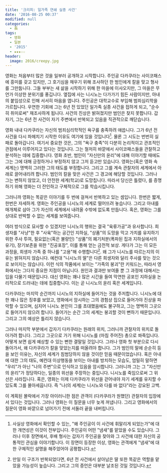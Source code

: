 ```yaml
---
title: '크리피: 일가족 연쇄 실종 사건'
date: '2016-08-25 00:37'
modified: null
categories:
  - 長
tags:
  - 영화
  - 일본
  - '2015'
  - ★★★☆☆
header:
  image: 2016/creepy.jpg
---
```


영화는 처음부터 많은 것을 일부러 공개하고 시작합니다. 주인공 다카쿠라는 사이코패스에 흥미를 갖고 있지만, 그 호기심을 채우기 위해 조사하던 한 범인에게 칼을 맞고 형사를 그만둡니다. 그들 부부는 새 삶을 시작하기 위해 한 마을에 이사오지만, 그 마을은 무언가 이상한 분위기를 풍깁니다. 옆집에 사는 니시노는 다가가기 힘든 사람이지만, 아내의 붙임성으로 인해 서서히 마음을 엽니다. 주인공은 대학교수로 부임해 범죄심리학을 가르칩니다. 우연한 기회에 그는 6년 전 있었던 일가족 실종 사건을 접하게 되고, "순수히 취미로써" 재조사하게 됩니다. 사건의 진상은 밝혀졌지만 범인은 찾지 못합니다. 갑자기, 그는 6년 전 사건이 자기 주변에서 반복되고 있음을 직관적으로 깨닫습니다.

영화 내내 다카쿠라는 자신의 범죄심리학적인 욕구를 충족하려 애씁니다. 그가 6년 전 사건을 다시 파헤치기 시작한 이유도 여기에 있을 것입니다[^1]. 물론 그 시도는 번번히 실패로 돌아갑니다. 여기서 중요한 것은, 그의 "욕구 충족"이 다분히 논리적이고 관조적인 관점에서 이루어지고 있다는 것입니다. 그는 철저히 바깥에서 사이코패스들을 관찰하고 분석하는 데에 집중합니다. 영화 초반, 범인이 "자신만의 윤리"에 대해 이야기할 때에도 그는 그에 대해 긍정하거나 부정하지 않고 그저 듣고만 있습니다. 영화는(혹은 영화 속 세계는) 명백히 그러한 그의 태도를 부정합니다. 그리고 그를 계속 관찰자의 세계에서 아래로 끌어내리려 합니다. 범인의 칼을 맞은 사건은 그 경고에 해당할 것입니다. 그러나 그는 변하지 않았고, 더 안전한 세계(학교)로 도망칩니다. 따라서 당신은 틀렸다, 를 증명하기 위해 영화는 더 잔인하고 구체적으로 그를 학습시킵니다.

그러니까 영화는 똑같은 이야기를 두 번에 걸쳐서 반복하고 있는 셈입니다. 한번은 짧게, 한번은 자세하게. 영화는 주인공을 니시노의 세계로 떨어뜨려 놓습니다. 그리고 아내를 매개체로 삼아 그가 자신의 세계에서 내려올 수밖에 없도록 만듭니다. 혹은, 영화는 그를 상대로 반박할 수 없는 세계를 보여줍니다.

여러 방식으로 묘사할 수 있겠지만 니시노의 행위는 결국 "육류가공"과 유사합니다. 희생자를 "사냥"한 후 "사육"하는 공간인 지하실, "상품"의 도망을 막고 가치를 유지하기 위한 주사 투여, 필요없는(혹은 불량인) "상품"의 폐기처분(폭파된 집과 지하실에서의 유기), 장기보존을 위한 "진공포장", 이를 통해 얻는 금전적 보상. 게다가 그는 이 모든 과정을, 희생자 가족 중 하나를 "고용"해 수행합니다[^2]. 왜 그가 니시노를 따르는지의 이유는 밝혀지지 않습니다. 예컨대 "니시노의 딸"은 다른 희생자와 달리 주사를 맞는 것으로 보이지는 않습니다. 이런 식의 작품에서 보이는 "가족의 붕괴"란 키워드는, 따라서 영화에서는 그다지 중요한 지점이 아닙니다. 원인과 결과만 보여줄 뿐 그 과정에 대해서는 입을 다물기 때문입니다. 대신 영화는 꽤나 많은 시간을 들여 막연한 공포인 지하실을 논리적으로 드러내는 데에 집중합니다. 이는 곧 니시노의 윤리 혹은 세계입니다.

다카쿠라는 마지막 순간까지 니시노의 지하실에 들어가는 것을 주저합니다. 니시노에 대한 꽤나 많은 징후를 보았고, 영화에서 암시하는 그의 경험상 집으로 들어가야 진상을 파악할 수 있으며, 심지어 니시노 본인이 그를 초대했음에도 불구하고, 그는 명백히 그곳으로 들어가지 않으려 합니다. 들어가는 순간 그의 세계는 붕괴할 것이 뻔하기 때문입니다. 그리고 그의 예상은 틀리지 않습니다.

그러나 마지막 부분에서 갑자기 다카쿠라는 원래의 위치, 그러니까 관찰자의 위치로 돌아가려 합니다. 그리고 그곳으로 가기 위해 니시노를 (마침 주어진) 총으로 쏴죽입니다. 어떻게 보면 쉽게 예상할 수 있는 뻔한 결말일 것입니다. 그러나 영화 첫 부분으로 다시 돌아가서, 왜 다카쿠라가 칼을 맞았는지를 떠올려야 합니다. 그가 범인의 말에 순순히 등을 보인 이유는, 자신의 세계가 침범당하지 않을 것이란 믿음 때문이었습니다. 혹은 아내에 대한 그의 태도, 예컨대 이상행동을 보이는 아내를 방치하는 모습도, 엄밀히 말하면 "우리"가 아닌 "나의 주변"으로 인식하고 있음을 암시합니다. 그러니까 그는 그 "자신만의 윤리"가 정당하다는, 일종의 위선을 주장하는 중입니다. 니시노를 죽임으로써 그 위선은 사라집니다. 혹은, 영화는 이제 다카쿠라가 위선을 걷어내야 자기 세계를 유지할 수 있도록 그를 몰아세웁니다. 즉 "나(의 세계)는 니시노와 다를 바 없다"라는 강요된 고백.

이 계획된 몰락에서 가장 아이러니한 점은 관객이 (다카쿠라가 원했던) 관찰자의 입장에 서 있다는 것입니다. 그러나 영화는 이 질문을 너무 늦게 꺼냅니다. 그리고 영화에서의 질문이 영화 바깥으로 넘어가기 전에 서둘러 끝을 내버립니다.

[^1]: 사실상 영화에서 확인할 수 있는, "왜 주인공이 이 사건에 휘말리게 되었는가"에 대한 개연성은 이것이 전부입니다. 주인공이 어떤 "냄새"를 맡았을 수도 있습니다. 그러나 이후 장면에서, 후배 형사는 갑자기 주인공을 찾아와 그 사건에 대한 자신의 공통적인 관심을 이야기합니다. 이 장면이 등장한 이상, 영화는 관객에게 "냄새"에 대한 구체적인 설명을 해주었어야 공평합니다.
[^2]: 만일 이 구조가 반복되었다면, 6년 전 사건에서 살아남은 딸 또한 똑같은 역할을 맡았을 가능성이 높습니다. 그리고 그의 증언은 대부분 날조된 것일 것입니다.
